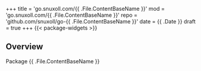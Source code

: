 +++
title = 'go.snuxoll.com/{{ .File.ContentBaseName }}'
mod = 'go.snuxoll.com/{{ .File.ContentBaseName }}'
repo = 'github.com/snuxoll/go-{{ .File.ContentBaseName }}'
date = {{ .Date }}
draft = true
+++
{{< package-widgets >}}
## Overview
Package {{ .File.ContentBaseName }}
